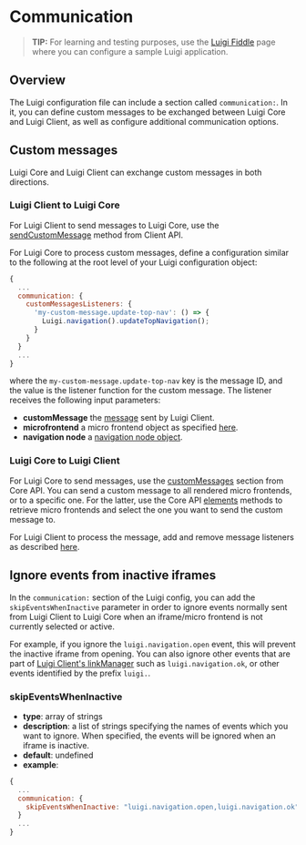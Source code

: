 <!-- meta
{
  "node": {
    "label": "Core/Client communication",
    "category": {
      "label": "Advanced",
      "collapsible": true
    },
    "metaData": {
      "categoryPosition": 7,
      "position": 1
    }
  }
}
meta -->

# Communication

<!-- add-attribute:class:success -->
>**TIP:** For learning and testing purposes, use the [Luigi Fiddle](https://fiddle.luigi-project.io) page where you can configure a sample Luigi application.

## Overview

The Luigi configuration file can include a section called `communication:`. In it, you can define custom messages to be exchanged between Luigi Core and Luigi Client, as well as configure additional communication options.  

## Custom messages 

Luigi Core and Luigi Client can exchange custom messages in both directions.

### Luigi Client to Luigi Core

For Luigi Client to send messages to Luigi Core, use the [sendCustomMessage](luigi-client-api.md#sendCustomMessage) method from Client API.

For Luigi Core to process custom messages, define a configuration similar to the following at the root level of your Luigi configuration object:

```javascript
{
  ...
  communication: {
    customMessagesListeners: {
      'my-custom-message.update-top-nav': () => {
        Luigi.navigation().updateTopNavigation();
      }
    }
  }
  ...
}
```
where the `my-custom-message.update-top-nav` key is the message ID, and the value is the listener function for the custom message. The listener receives the following input parameters:
- **customMessage** the [message](luigi-client-api.md#sendCustomMessage) sent by Luigi Client.
- **microfrontend** a micro frontend object as specified [here](luigi-core-api.md#getMicrofrontends).
- **navigation node** a [navigation node object](navigation-parameters-reference.md#Node-parameters).

### Luigi Core to Luigi Client

For Luigi Core to send messages, use the [customMessages](luigi-core-api.md#customMessages) section from Core API. You can send a custom message to all rendered micro frontends, or to a specific one. For the latter, use the Core API [elements](luigi-core-api.md#elements) methods to retrieve micro frontends and select the one you want to send the custom message to.

For Luigi Client to process the message, add and remove message listeners as described [here](luigi-client-api.md#addCustomMessageListener).

## Ignore events from inactive iframes

In the `communication:` section of the Luigi config, you can add the `skipEventsWhenInactive` parameter in order to ignore events normally sent from Luigi Client to Luigi Core when an iframe/micro frontend is not currently selected or active. 

For example, if you ignore the `luigi.navigation.open` event, this will prevent the inactive iframe from opening. You can also ignore other events that are part of [Luigi Client's linkManager](https://github.com/SAP/luigi/blob/master/client/src/linkManager.js#L82) such as `luigi.navigation.ok`, or other events identified by the prefix `luigi.`. 

### skipEventsWhenInactive
- **type**: array of strings
- **description**: a list of strings specifying the names of events which you want to ignore. When specified, the events will be ignored when an iframe is inactive. 
- **default**: undefined
- **example**:

```javascript
{
  ...
  communication: {
    skipEventsWhenInactive: "luigi.navigation.open,luigi.navigation.ok"
  }
  ...
}
```
